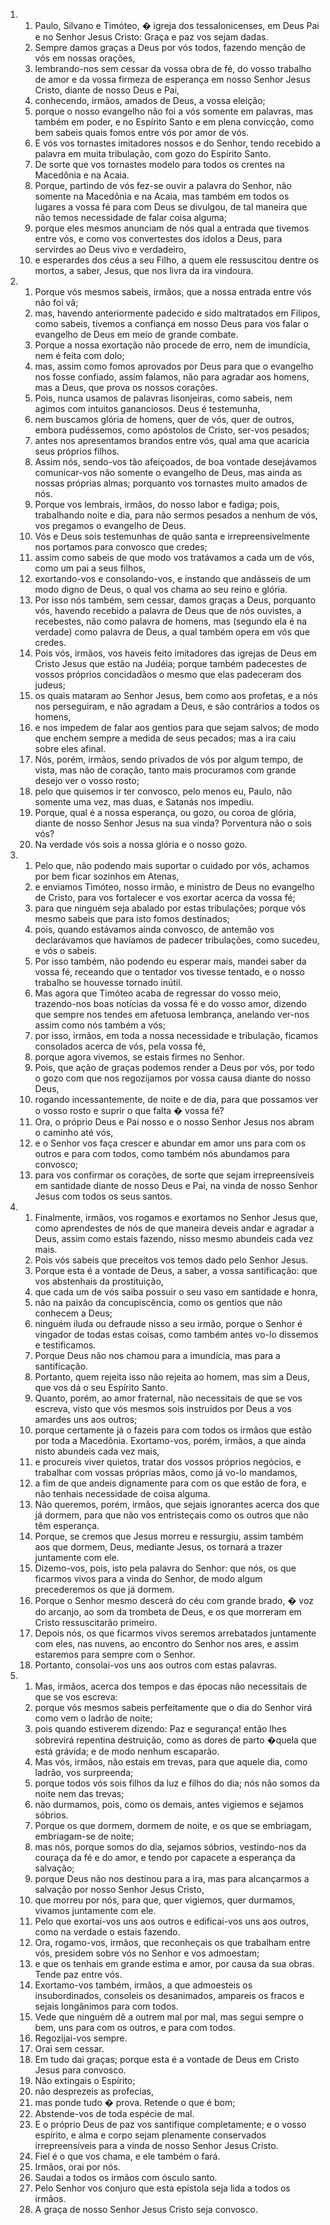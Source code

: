 <ol>
  <li>
    <ol>
      <li>Paulo, Silvano e Timóteo, � igreja dos tessalonicenses, em Deus Pai e no Senhor Jesus Cristo: Graça e paz vos sejam dadas.</li>
      <li>Sempre damos graças a Deus por vós todos, fazendo menção de vós em nossas orações,</li>
      <li>lembrando-nos sem cessar da vossa obra de fé, do vosso trabalho de amor e da vossa firmeza de esperança em nosso Senhor Jesus Cristo, diante de nosso Deus e Pai,</li>
      <li>conhecendo, irmãos, amados de Deus, a vossa eleição;</li>
      <li>porque o nosso evangelho não foi a vós somente em palavras, mas também em poder, e no Espírito Santo e em plena convicção, como bem sabeis quais fomos entre vós por amor de vós.</li>
      <li>E vós vos tornastes imitadores nossos e do Senhor, tendo recebido a palavra em muita tribulação, com gozo do Espírito Santo.</li>
      <li>De sorte que vos tornastes modelo para todos os crentes na Macedônia e na Acaia.</li>
      <li>Porque, partindo de vós fez-se ouvir a palavra do Senhor, não somente na Macedônia e na Acaia, mas também em todos os lugares a vossa fé para com Deus se divulgou, de tal maneira que não temos necessidade de falar coisa alguma;</li>
      <li>porque eles mesmos anunciam de nós qual a entrada que tivemos entre vós, e como vos convertestes dos ídolos a Deus, para servirdes ao Deus vivo e verdadeiro,</li>
      <li>e esperardes dos céus a seu Filho, a quem ele ressuscitou dentre os mortos, a saber, Jesus, que nos livra da ira vindoura.</li>
    </ol>
  </li>
  <li>
    <ol>
      <li>Porque vós mesmos sabeis, irmãos, que a nossa entrada entre vós não foi vã;</li>
      <li>mas, havendo anteriormente padecido e sido maltratados em Filipos, como sabeis, tivemos a confiança em nosso Deus para vos falar o evangelho de Deus em meio de grande combate.</li>
      <li>Porque a nossa exortação não procede de erro, nem de imundícia, nem é feita com dolo;</li>
      <li>mas, assim como fomos aprovados por Deus para que o evangelho nos fosse confiado, assim falamos, não para agradar aos homens, mas a Deus, que prova os nossos corações.</li>
      <li>Pois, nunca usamos de palavras lisonjeiras, como sabeis, nem agimos com intuitos gananciosos. Deus é testemunha,</li>
      <li>nem buscamos glória de homens, quer de vós, quer de outros, embora pudéssemos, como apóstolos de Cristo, ser-vos pesados;</li>
      <li>antes nos apresentamos brandos entre vós, qual ama que acaricia seus próprios filhos.</li>
      <li>Assim nós, sendo-vos tão afeiçoados, de boa vontade desejávamos comunicar-vos não somente o evangelho de Deus, mas ainda as nossas próprias almas; porquanto vos tornastes muito amados de nós.</li>
      <li>Porque vos lembrais, irmãos, do nosso labor e fadiga; pois, trabalhando noite e dia, para não sermos pesados a nenhum de vós, vos pregamos o evangelho de Deus.</li>
      <li>Vós e Deus sois testemunhas de quão santa e irrepreensivelmente nos portamos para convosco que credes;</li>
      <li>assim como sabeis de que modo vos tratávamos a cada um de vós, como um pai a seus filhos,</li>
      <li>exortando-vos e consolando-vos, e instando que andásseis de um modo digno de Deus, o qual vos chama ao seu reino e glória.</li>
      <li>Por isso nós também, sem cessar, damos graças a Deus, porquanto vós, havendo recebido a palavra de Deus que de nós ouvistes, a recebestes, não como palavra de homens, mas (segundo ela é na verdade) como palavra de Deus, a qual também opera em vós que credes.</li>
      <li>Pois vós, irmãos, vos haveis feito imitadores das igrejas de Deus em Cristo Jesus que estão na Judéia; porque também padecestes de vossos próprios concidadãos o mesmo que elas padeceram dos judeus;</li>
      <li>os quais mataram ao Senhor Jesus, bem como aos profetas, e a nós nos perseguiram, e não agradam a Deus, e são contrários a todos os homens,</li>
      <li>e nos impedem de falar aos gentios para que sejam salvos; de modo que enchem sempre a medida de seus pecados; mas a ira caiu sobre eles afinal.</li>
      <li>Nós, porém, irmãos, sendo privados de vós por algum tempo, de vista, mas não de coração, tanto mais procuramos com grande desejo ver o vosso rosto;</li>
      <li>pelo que quisemos ir ter convosco, pelo menos eu, Paulo, não somente uma vez, mas duas, e Satanás nos impediu.</li>
      <li>Porque, qual é a nossa esperança, ou gozo, ou coroa de glória, diante de nosso Senhor Jesus na sua vinda? Porventura não o sois vós?</li>
      <li>Na verdade vós sois a nossa glória e o nosso gozo.</li>
    </ol>
  </li>
  <li>
    <ol>
      <li>Pelo que, não podendo mais suportar o cuidado por vós, achamos por bem ficar sozinhos em Atenas,</li>
      <li>e enviamos Timóteo, nosso irmão, e ministro de Deus no evangelho de Cristo, para vos fortalecer e vos exortar acerca da vossa fé;</li>
      <li>para que ninguém seja abalado por estas tribulações; porque vós mesmo sabeis que para isto fomos destinados;</li>
      <li>pois, quando estávamos ainda convosco, de antemão vos declarávamos que havíamos de padecer tribulações, como sucedeu, e vós o sabeis.</li>
      <li>Por isso também, não podendo eu esperar mais, mandei saber da vossa fé, receando que o tentador vos tivesse tentado, e o nosso trabalho se houvesse tornado inútil.</li>
      <li>Mas agora que Timóteo acaba de regressar do vosso meio, trazendo-nos boas notícias da vossa fé e do vosso amor, dizendo que sempre nos tendes em afetuosa lembrança, anelando ver-nos assim como nós também a vós;</li>
      <li>por isso, irmãos, em toda a nossa necessidade e tribulação, ficamos consolados acerca de vós, pela vossa fé,</li>
      <li>porque agora vivemos, se estais firmes no Senhor.</li>
      <li>Pois, que ação de graças podemos render a Deus por vós, por todo o gozo com que nos regozijamos por vossa causa diante do nosso Deus,</li>
      <li>rogando incessantemente, de noite e de dia, para que possamos ver o vosso rosto e suprir o que falta � vossa fé?</li>
      <li>Ora, o próprio Deus e Pai nosso e o nosso Senhor Jesus nos abram o caminho até vós,</li>
      <li>e o Senhor vos faça crescer e abundar em amor uns para com os outros e para com todos, como também nós abundamos para convosco;</li>
      <li>para vos confirmar os corações, de sorte que sejam irrepreensíveis em santidade diante de nosso Deus e Pai, na vinda de nosso Senhor Jesus com todos os seus santos.</li>
    </ol>
  </li>
  <li>
    <ol>
      <li>Finalmente, irmãos, vos rogamos e exortamos no Senhor Jesus que, como aprendestes de nós de que maneira deveis andar e agradar a Deus, assim como estais fazendo, nisso mesmo abundeis cada vez mais.</li>
      <li>Pois vós sabeis que preceitos vos temos dado pelo Senhor Jesus.</li>
      <li>Porque esta é a vontade de Deus, a saber, a vossa santificação: que vos abstenhais da prostituição,</li>
      <li>que cada um de vós saiba possuir o seu vaso em santidade e honra,</li>
      <li>não na paixão da concupiscência, como os gentios que não conhecem a Deus;</li>
      <li>ninguém iluda ou defraude nisso a seu irmão, porque o Senhor é vingador de todas estas coisas, como também antes vo-lo dissemos e testificamos.</li>
      <li>Porque Deus não nos chamou para a imundícia, mas para a santificação.</li>
      <li>Portanto, quem rejeita isso não rejeita ao homem, mas sim a Deus, que vos dá o seu Espírito Santo.</li>
      <li>Quanto, porém, ao amor fraternal, não necessitais de que se vos escreva, visto que vós mesmos sois instruídos por Deus a vos amardes uns aos outros;</li>
      <li>porque certamente já o fazeis para com todos os irmãos que estão por toda a Macedônia. Exortamo-vos, porém, irmãos, a que ainda nisto abundeis cada vez mais,</li>
      <li>e procureis viver quietos, tratar dos vossos próprios negócios, e trabalhar com vossas próprias mãos, como já vo-lo mandamos,</li>
      <li>a fim de que andeis dignamente para com os que estão de fora, e não tenhais necessidade de coisa alguma.</li>
      <li>Não queremos, porém, irmãos, que sejais ignorantes acerca dos que já dormem, para que não vos entristeçais como os outros que não têm esperança.</li>
      <li>Porque, se cremos que Jesus morreu e ressurgiu, assim também aos que dormem, Deus, mediante Jesus, os tornará a trazer juntamente com ele.</li>
      <li>Dizemo-vos, pois, isto pela palavra do Senhor: que nós, os que ficarmos vivos para a vinda do Senhor, de modo algum precederemos os que já dormem.</li>
      <li>Porque o Senhor mesmo descerá do céu com grande brado, � voz do arcanjo, ao som da trombeta de Deus, e os que morreram em Cristo ressuscitarão primeiro.</li>
      <li>Depois nós, os que ficarmos vivos seremos arrebatados juntamente com eles, nas nuvens, ao encontro do Senhor nos ares, e assim estaremos para sempre com o Senhor.</li>
      <li>Portanto, consolai-vos uns aos outros com estas palavras.</li>
    </ol>
  </li>
  <li>
    <ol>
      <li>Mas, irmãos, acerca dos tempos e das épocas não necessitais de que se vos escreva:</li>
      <li>porque vós mesmos sabeis perfeitamente que o dia do Senhor virá como vem o ladrão de noite;</li>
      <li>pois quando estiverem dizendo: Paz e segurança! então lhes sobrevirá repentina destruição, como as dores de parto �quela que está grávida; e de modo nenhum escaparão.</li>
      <li>Mas vós, irmãos, não estais em trevas, para que aquele dia, como ladrão, vos surpreenda;</li>
      <li>porque todos vós sois filhos da luz e filhos do dia; nós não somos da noite nem das trevas;</li>
      <li>não durmamos, pois, como os demais, antes vigiemos e sejamos sóbrios.</li>
      <li>Porque os que dormem, dormem de noite, e os que se embriagam, embriagam-se de noite;</li>
      <li>mas nós, porque somos do dia, sejamos sóbrios, vestindo-nos da couraça da fé e do amor, e tendo por capacete a esperança da salvação;</li>
      <li>porque Deus não nos destinou para a ira, mas para alcançarmos a salvação por nosso Senhor Jesus Cristo,</li>
      <li>que morreu por nós, para que, quer vigiemos, quer durmamos, vivamos juntamente com ele.</li>
      <li>Pelo que exortai-vos uns aos outros e edificai-vos uns aos outros, como na verdade o estais fazendo.</li>
      <li>Ora, rogamo-vos, irmãos, que reconheçais os que trabalham entre vós, presidem sobre vós no Senhor e vos admoestam;</li>
      <li>e que os tenhais em grande estima e amor, por causa da sua obras. Tende paz entre vós.</li>
      <li>Exortamo-vos também, irmãos, a que admoesteis os insubordinados, consoleis os desanimados, ampareis os fracos e sejais longânimos para com todos.</li>
      <li>Vede que ninguém dê a outrem mal por mal, mas segui sempre o bem, uns para com os outros, e para com todos.</li>
      <li>Regozijai-vos sempre.</li>
      <li>Orai sem cessar.</li>
      <li>Em tudo dai graças; porque esta é a vontade de Deus em Cristo Jesus para convosco.</li>
      <li>Não extingais o Espírito;</li>
      <li>não desprezeis as profecias,</li>
      <li>mas ponde tudo � prova. Retende o que é bom;</li>
      <li>Abstende-vos de toda espécie de mal.</li>
      <li>E o próprio Deus de paz vos santifique completamente; e o vosso espírito, e alma e corpo sejam plenamente conservados irrepreensíveis para a vinda de nosso Senhor Jesus Cristo.</li>
      <li>Fiel é o que vos chama, e ele também o fará.</li>
      <li>Irmãos, orai por nós.</li>
      <li>Saudai a todos os irmãos com ósculo santo.</li>
      <li>Pelo Senhor vos conjuro que esta epístola seja lida a todos os irmãos.</li>
      <li>A graça de nosso Senhor Jesus Cristo seja convosco.</li>
    </ol>
  </li>
</ol>